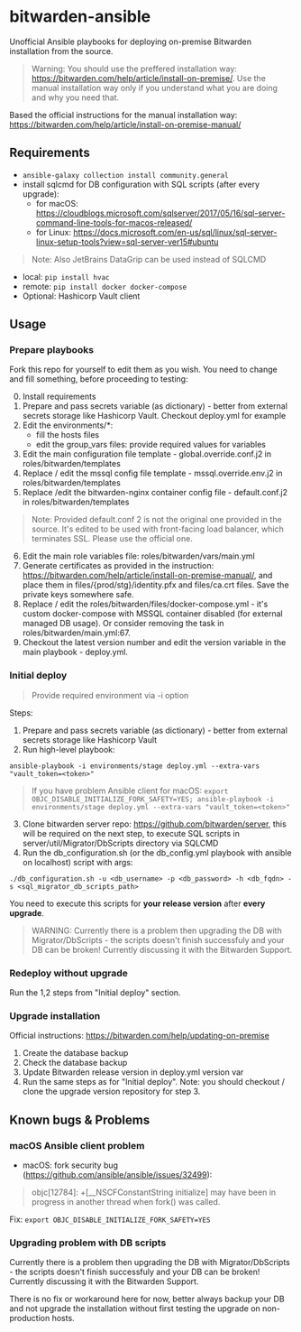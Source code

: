 # bitwarden-ansible

Unofficial Ansible playbooks for deploying on-premise Bitwarden installation from the source.
> Warning: You should use the preffered installation way: https://bitwarden.com/help/article/install-on-premise/. Use the manual installation way only if you understand what you are doing and why you need that.

Based the official instructions for the manual installation way:
https://bitwarden.com/help/article/install-on-premise-manual/

## Requirements

- `ansible-galaxy collection install community.general`
- install sqlcmd for DB configuration with SQL scripts (after every upgrade):
    - for macOS: https://cloudblogs.microsoft.com/sqlserver/2017/05/16/sql-server-command-line-tools-for-macos-released/
    - for Linux: https://docs.microsoft.com/en-us/sql/linux/sql-server-linux-setup-tools?view=sql-server-ver15#ubuntu
> Note: Also JetBrains DataGrip can be used instead of SQLCMD
- local: `pip install hvac`
- remote: `pip install docker docker-compose`
- Optional: Hashicorp Vault client


## Usage

### Prepare playbooks

Fork this repo for yourself to edit them as you wish.
You need to change and fill something, before proceeding to testing:

0. Install requirements
1. Prepare and pass secrets variable (as dictionary) - better from external secrets storage like Hashicorp Vault. Checkout deploy.yml for example
2. Edit the environments/*:
    - fill the hosts files
    - edit the group_vars files: provide required values for variables
3. Edit the main configuration file template - global.override.conf.j2 in roles/bitwarden/templates
4. Replace / edit the mssql config file template - mssql.override.env.j2 in roles/bitwarden/templates
5. Replace /edit the bitwarden-nginx container config file - default.conf.j2 in roles/bitwarden/templates
> Note: Provided default.conf 2 is not the original one provided in the source. It's edited to be used with front-facing load balancer, which terminates SSL. Please use the official one.
6. Edit the main role variables file: roles/bitwarden/vars/main.yml
7. Generate certificates as provided in the instruction: https://bitwarden.com/help/article/install-on-premise-manual/, and place them in files/{prod/stg}/identity.pfx and files/ca.crt files. Save the private keys somewhere safe.
8. Replace / edit the roles/bitwarden/files/docker-compose.yml - it's custom docker-compose with MSSQL container disabled (for external managed DB usage). Or consider removing the task in roles/bitwarden/main.yml:67.
9. Checkout the latest version number and edit the version variable in the main playbook - deploy.yml.


### Initial deploy

> Provide required environment via -i option

Steps:
1. Prepare and pass secrets variable (as dictionary) - better from external secrets storage like Hashicorp Vault
2. Run high-level playbook:
```
ansible-playbook -i environments/stage deploy.yml --extra-vars "vault_token=<token>"
```
> If you have problem Ansible client for macOS: `export OBJC_DISABLE_INITIALIZE_FORK_SAFETY=YES; ansible-playbook -i environments/stage deploy.yml --extra-vars "vault_token=<token>"`
3. Clone bitwarden server repo: https://github.com/bitwarden/server, this will be required on the next step, to execute SQL scripts in server/util/Migrator/DbScripts directory via SQLCMD
4. Run the db_configuration.sh (or the db_config.yml playbook with ansible on localhost) script with args:
```
./db_configuration.sh -u <db_username> -p <db_password> -h <db_fqdn> -s <sql_migrator_db_scripts_path>
```
You need to execute this scripts for **your release version** after **every upgrade**.

> WARNING: Currently there is a problem then upgrading the DB with Migrator/DbScripts - the scripts doesn't finish successfuly and your DB can be broken! Currently discussing it with the Bitwarden Support.


### Redeploy without upgrade

Run the 1,2 steps from "Initial deploy" section.

### Upgrade installation

Official instructions: https://bitwarden.com/help/updating-on-premise

1. Create the database backup
2. Check the database backup
3. Update Bitwarden release version in deploy.yml version var
4. Run the same steps as for "Initial deploy". Note: you should checkout / clone the upgrade version repository for step 3.

## Known bugs & Problems

### macOS Ansible client problem
- macOS: fork security bug (https://github.com/ansible/ansible/issues/32499):
> objc[12784]: +[__NSCFConstantString initialize] may have been in progress in another thread when fork() was called.

Fix: `export OBJC_DISABLE_INITIALIZE_FORK_SAFETY=YES`

### Upgrading problem with DB scripts

Currently there is a problem then upgrading the DB with Migrator/DbScripts - the scripts doesn't finish successfuly and your DB can be broken! Currently discussing it with the Bitwarden Support.

There is no fix or workaround here for now, better always backup your DB and not upgrade the installation without first testing the upgrade on non-production hosts.
